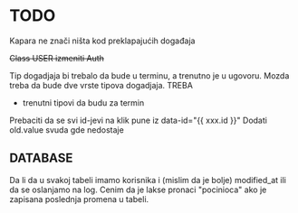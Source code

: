 # TODO

Kapara ne znači ništa kod preklapajućih događaja

~~Class USER izmeniti Auth~~

Tip dogadjaja bi trebalo da bude u terminu, a trenutno je u ugovoru. Mozda treba da bude dve vrste tipova dogadjaja. TREBA

- trenutni tipovi da budu za termin

Prebaciti da se svi id-jevi na klik pune iz data-id="{{ xxx.id }}"
Dodati old.value svuda gde nedostaje

## DATABASE

Da li da u svakoj tabeli imamo korisnika i (mislim da je bolje) modified_at ili da se oslanjamo na log. Cenim da je lakse pronaci "pocinioca" ako je zapisana poslednja promena u tabeli.
